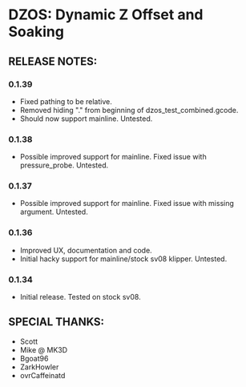 
# DZOS: Dynamic Z Offset and Soaking

## RELEASE NOTES:

### 0.1.39
- Fixed pathing to be relative.
- Removed hiding "." from beginning of dzos_test_combined.gcode.
- Should now support mainline. Untested.

### 0.1.38
- Possible improved support for mainline. Fixed issue with pressure_probe. Untested.

### 0.1.37
- Possible improved support for mainline. Fixed issue with missing argument. Untested.

### 0.1.36
- Improved UX, documentation and code.
- Initial hacky support for mainline/stock sv08 klipper. Untested.

### 0.1.34
- Initial release. Tested on stock sv08.












## SPECIAL THANKS:
- Scott
- Mike @ MK3D
- Bgoat96
- ZarkHowler
- ovrCaffeinatd